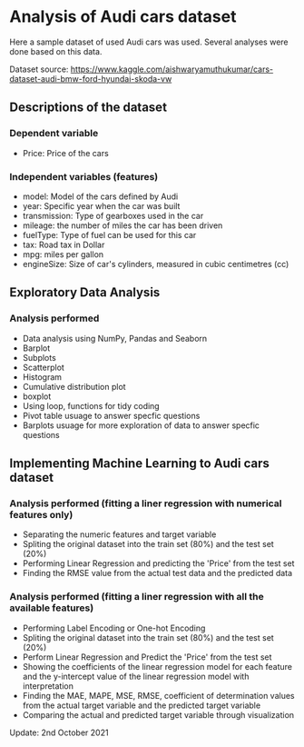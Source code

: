 # Analysis of Audi cars dataset
Here a sample dataset of used Audi cars was used. Several analyses were done based on this data.

Dataset source: https://www.kaggle.com/aishwaryamuthukumar/cars-dataset-audi-bmw-ford-hyundai-skoda-vw

## Descriptions of the dataset
### Dependent variable
- Price: Price of the cars

### Independent variables (features)
- model: Model of the cars defined by Audi
- year: Specific year when the car was built
- transmission: Type of gearboxes used in the car
- mileage: the number of miles the car has been driven
- fuelType: Type of fuel can be used for this car
- tax: Road tax in Dollar
- mpg: miles per gallon
- engineSize: Size of car's cylinders, measured in cubic centimetres (cc)

## Exploratory Data Analysis
### Analysis performed
- Data analysis using NumPy, Pandas and Seaborn
- Barplot
- Subplots
- Scatterplot
- Histogram
- Cumulative distribution plot
- boxplot
- Using loop, functions for tidy coding
- Pivot table usuage to answer specfic questions
- Barplots usuage for more exploration of data to answer specfic questions 

## Implementing Machine Learning to Audi cars dataset
### Analysis performed (fitting a liner regression with numerical features only)
- Separating the numeric features and target variable
- Spliting the original dataset into the train set (80%) and the test set (20%)
- Performing Linear Regression and predicting the 'Price' from the test set
- Finding the RMSE value from the actual test data and the predicted data
### Analysis performed (fitting a liner regression with all the available features)
- Performing Label Encoding or One-hot Encoding
- Spliting the original dataset into the train set (80%) and the test set (20%)
- Perform Linear Regression and Predict the 'Price' from the test set
- Showing the coefficients of the linear regression model for each feature and the y-intercept value of the linear regression model with interpretation
- Finding the MAE, MAPE, MSE, RMSE, coefficient of determination values from the actual target variable and the predicted target variable
- Comparing the actual and predicted target variable through visualization

Update: 2nd October 2021
